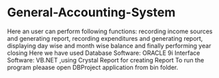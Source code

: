 # General-Accounting-System
Here an user can perform following functions: recording income sources and generating report, recording expenditures and generating report, displaying day wise and month wise balance and finally performing year closing
Here we have used
Database Software: ORACLE 9i
Interface Software:  VB.NET ,using Crystal Report for creating Report
 To run the program pleaase open DBProject application from bin folder.
